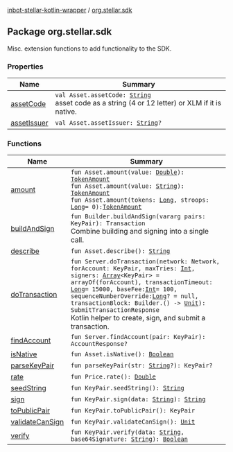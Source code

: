 [inbot-stellar-kotlin-wrapper](../index.md) / [org.stellar.sdk](./index.md)

## Package org.stellar.sdk

Misc. extension functions to add functionality to the SDK.

### Properties

| Name | Summary |
|---|---|
| [assetCode](asset-code.md) | `val Asset.assetCode: `[`String`](https://kotlinlang.org/api/latest/jvm/stdlib/kotlin/-string/index.html)<br>asset code as a string (4 or 12 letter) or XLM if it is native. |
| [assetIssuer](asset-issuer.md) | `val Asset.assetIssuer: `[`String`](https://kotlinlang.org/api/latest/jvm/stdlib/kotlin/-string/index.html)`?` |

### Functions

| Name | Summary |
|---|---|
| [amount](amount.md) | `fun Asset.amount(value: `[`Double`](https://kotlinlang.org/api/latest/jvm/stdlib/kotlin/-double/index.html)`): `[`TokenAmount`](../io.inbot.kotlinstellar/-token-amount/index.md)<br>`fun Asset.amount(value: `[`String`](https://kotlinlang.org/api/latest/jvm/stdlib/kotlin/-string/index.html)`): `[`TokenAmount`](../io.inbot.kotlinstellar/-token-amount/index.md)<br>`fun Asset.amount(tokens: `[`Long`](https://kotlinlang.org/api/latest/jvm/stdlib/kotlin/-long/index.html)`, stroops: `[`Long`](https://kotlinlang.org/api/latest/jvm/stdlib/kotlin/-long/index.html)` = 0): `[`TokenAmount`](../io.inbot.kotlinstellar/-token-amount/index.md) |
| [buildAndSign](build-and-sign.md) | `fun Builder.buildAndSign(vararg pairs: KeyPair): Transaction`<br>Combine building and signing into a single call. |
| [describe](describe.md) | `fun Asset.describe(): `[`String`](https://kotlinlang.org/api/latest/jvm/stdlib/kotlin/-string/index.html) |
| [doTransaction](do-transaction.md) | `fun Server.doTransaction(network: Network, forAccount: KeyPair, maxTries: `[`Int`](https://kotlinlang.org/api/latest/jvm/stdlib/kotlin/-int/index.html)`, signers: `[`Array`](https://kotlinlang.org/api/latest/jvm/stdlib/kotlin/-array/index.html)`<KeyPair> = arrayOf(forAccount), transactionTimeout: `[`Long`](https://kotlinlang.org/api/latest/jvm/stdlib/kotlin/-long/index.html)` = 15000, baseFee: `[`Int`](https://kotlinlang.org/api/latest/jvm/stdlib/kotlin/-int/index.html)` = 100, sequenceNumberOverride: `[`Long`](https://kotlinlang.org/api/latest/jvm/stdlib/kotlin/-long/index.html)`? = null, transactionBlock: Builder.() -> `[`Unit`](https://kotlinlang.org/api/latest/jvm/stdlib/kotlin/-unit/index.html)`): SubmitTransactionResponse`<br>Kotlin helper to create, sign, and submit a transaction. |
| [findAccount](find-account.md) | `fun Server.findAccount(pair: KeyPair): AccountResponse?` |
| [isNative](is-native.md) | `fun Asset.isNative(): `[`Boolean`](https://kotlinlang.org/api/latest/jvm/stdlib/kotlin/-boolean/index.html) |
| [parseKeyPair](parse-key-pair.md) | `fun parseKeyPair(str: `[`String`](https://kotlinlang.org/api/latest/jvm/stdlib/kotlin/-string/index.html)`?): KeyPair?` |
| [rate](rate.md) | `fun Price.rate(): `[`Double`](https://kotlinlang.org/api/latest/jvm/stdlib/kotlin/-double/index.html) |
| [seedString](seed-string.md) | `fun KeyPair.seedString(): `[`String`](https://kotlinlang.org/api/latest/jvm/stdlib/kotlin/-string/index.html) |
| [sign](sign.md) | `fun KeyPair.sign(data: `[`String`](https://kotlinlang.org/api/latest/jvm/stdlib/kotlin/-string/index.html)`): `[`String`](https://kotlinlang.org/api/latest/jvm/stdlib/kotlin/-string/index.html) |
| [toPublicPair](to-public-pair.md) | `fun KeyPair.toPublicPair(): KeyPair` |
| [validateCanSign](validate-can-sign.md) | `fun KeyPair.validateCanSign(): `[`Unit`](https://kotlinlang.org/api/latest/jvm/stdlib/kotlin/-unit/index.html) |
| [verify](verify.md) | `fun KeyPair.verify(data: `[`String`](https://kotlinlang.org/api/latest/jvm/stdlib/kotlin/-string/index.html)`, base64Signature: `[`String`](https://kotlinlang.org/api/latest/jvm/stdlib/kotlin/-string/index.html)`): `[`Boolean`](https://kotlinlang.org/api/latest/jvm/stdlib/kotlin/-boolean/index.html) |
